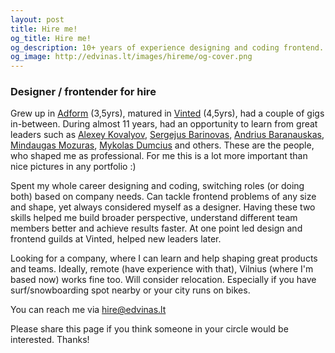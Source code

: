 ```yaml
---
layout: post
title: Hire me!
og_title: Hire me!
og_description: 10+ years of experience designing and coding frontend.
og_image: http://edvinas.lt/images/hireme/og-cover.png
---
```


### Designer / frontender for&nbsp;hire

Grew up in [Adform](https://adform.com) (3,5yrs), matured in [Vinted](https://vinted.com) (4,5yrs),
had a couple of gigs in-between. During almost 11 years, had an opportunity to learn from great leaders such as
[Alexey Kovalyov](https://www.linkedin.com/in/aleksejkovaliov/),
[Sergejus Barinovas](https://www.linkedin.com/in/sergejus/),
[Andrius Baranauskas](https://www.linkedin.com/in/andriusbaranauskas/),
[Mindaugas Mozuras](https://www.linkedin.com/in/mindaugasmozuras/),
[Mykolas Dumcius](https://www.linkedin.com/in/mykolasdumcius/) and others. These are the people,
who shaped me as professional. For me this is a lot more important than nice pictures in any portfolio :)

Spent my whole career designing and coding, switching roles (or doing both) based on company needs.
Can tackle frontend problems of any size and shape, yet always considered myself as a designer.
Having these two skills helped me build broader perspective, understand different team members better
and achieve results faster. At one point led design and frontend guilds at Vinted, helped new leaders later.

Looking for a company, where I can learn and help shaping great products and teams.
Ideally, remote (have experience with that), Vilnius (where I'm based now) works fine too.
Will consider relocation. Especially if you have surf/snowboarding spot nearby or your city runs on bikes.

You can reach me via <a href="mailto:hire@edvinas.lt" class="is-highlighted">hire@edvinas.lt</a>

<p class="post__meta">
  Please share this page if you think someone in your circle would be interested. Thanks!
</p>
